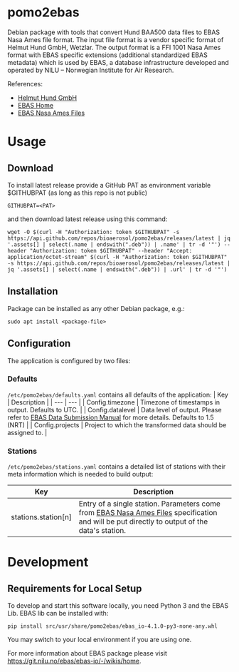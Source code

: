 # pomo2ebas

Debian package with tools that convert Hund BAA500 data files to EBAS Nasa Ames file format. The input file format is a vendor specific format of Helmut Hund
GmbH, Wetzlar. The output format is a FFI 1001 Nasa Ames format with EBAS specific extensions (additional standardized EBAS metadata) which is used by EBAS,
a database infrastructure developed and operated by NILU – Norwegian Institute for Air Research.

References:
- [Helmut Hund GmbH](https://www.hund.de)
- [EBAS Home](https://ebas.nilu.no/)
- [EBAS Nasa Ames Files](https://ebas.nilu.no/data-access/datasearch/ebas-nasa-ames/)

# Usage
## Download
To install latest release provide a GitHub PAT as environment variable $GITHUBPAT (as long as this repo is not public)
```
GITHUBPAT=<PAT>
```
and then download latest release using this command:
```
wget -O $(curl -H "Authorization: token $GITHUBPAT" -s https://api.github.com/repos/bioaerosol/pomo2ebas/releases/latest | jq '.assets[] | select(.name | endswith(".deb")) | .name' | tr -d '"') --header "Authorization: token $GITHUBPAT" --header "Accept: application/octet-stream" $(curl -H "Authorization: token $GITHUBPAT" -s https://api.github.com/repos/bioaerosol/pomo2ebas/releases/latest | jq '.assets[] | select(.name | endswith(".deb")) | .url' | tr -d '"')
```
## Installation
Package can be installed as any other Debian package, e.g.:
```
sudo apt install <package-file>
```
## Configuration
The application is configured by two files:

### Defaults
```/etc/pomo2ebas/defaults.yaml``` contains all defaults of the application:
| Key | Description |
| --- | --- |
| Config.timezone | Timezone of timestamps in output. Defaults to UTC. |
| Config.datalevel | Data level of output. Please refer to [EBAS Data Submission Manual](https://ebas-submit.nilu.no/templates/Bioaerosols/lev2) for more details. Defaults to 1.5 (NRT) |
| Config.projects | Project to which the transformed data should be assigned to. |

### Stations
```/etc/pomo2ebas/stations.yaml``` contains a detailed list of stations with their meta information which is needed to build output:

| Key | Description |
| --- | --- |
| stations.station[n] | Entry of a single station. Parameters come from [EBAS Nasa Ames Files](https://ebas.nilu.no/data-access/datasearch/ebas-nasa-ames/) specification and will be put directly to output of the data's station. |

# Development
## Requirements for Local Setup

To develop and start this software locally, you need Python 3 and the EBAS Lib. EBAS lib can be installed with:

```
pip install src/usr/share/pomo2ebas/ebas_io-4.1.0-py3-none-any.whl
```

You may switch to your local environment if you are using one.

For more information about EBAS package please visit https://git.nilu.no/ebas/ebas-io/-/wikis/home.

